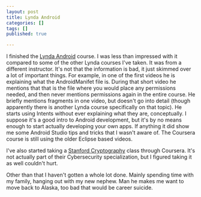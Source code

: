 ```yaml
---
layout: post
title: Lynda Android
categories: []
tags: []
published: true

---
```


I finished the <a href="http://www.lynda.com/home/CertificateOfCompletion/CertificationStatus.aspx" target="_blank">Lynda Android</a> course. I was less than impressed with it compared to some of the other Lynda courses I've taken. It was from a different instructor. It's not that the information is bad, it just skimmed over a lot of important things. For example, in one of the first videos he is explaining what the AndroidManifet file is. During that short video he mentions that that is the file where you would place any permissions needed, and then never mentions permissions again in the entire course. He briefly mentions fragments in one video, but doesn't go into detail (though apparently there is another Lynda course specifically on that topic). He starts using Intents without ever explaining what they are, conceptually. I suppose it's a good intro to Android development, but it's by no means enough to start actually developing your own apps. If anything it did show me some Android Studio tips and tricks that I wasn't aware of. The Coursera course is still using the older Eclipse based videos.

I've also started taking a <a href="https://www.coursera.org/course/crypto" target="_blank">Stanford Cryptography</a> class through Coursera. It's not actually part of their Cybersecurity specialization, but I figured taking it as well couldn't hurt.

Other than that I haven't gotten a whole lot done. Mainly spending time with my family, hanging out with my new nephew. Man he makes me want to move back to Alaska, too bad that would be career suicide.